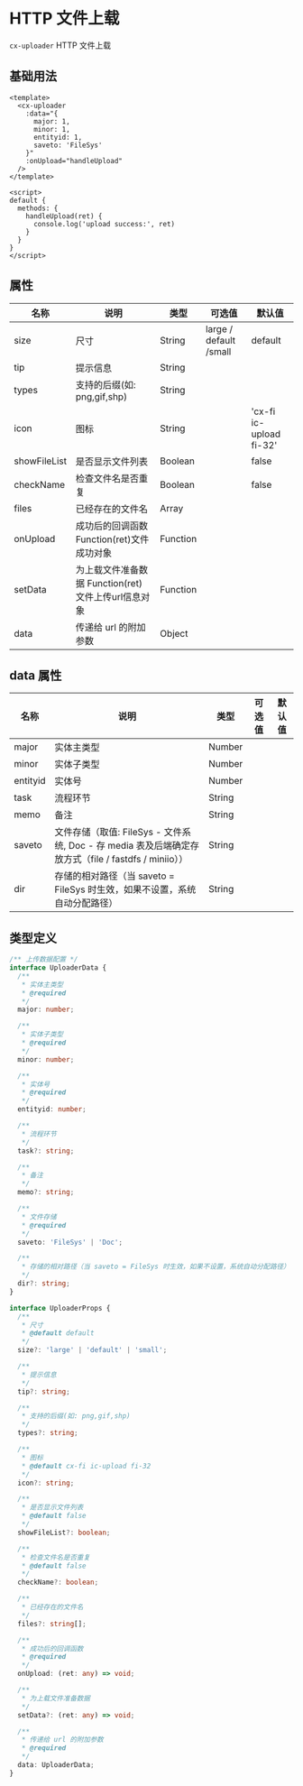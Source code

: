 # HTTP 文件上载

`cx-uploader` HTTP 文件上载

## 基础用法

```vue
<template>
  <cx-uploader
    :data="{
      major: 1,
      minor: 1,
      entityid: 1,
      saveto: 'FileSys'
    }"
    :onUpload="handleUpload"
  />
</template>

<script>
default {
  methods: {
    handleUpload(ret) {
      console.log('upload success:', ret)
    }
  }
}
</script>
```

## 属性

| 名称 | 说明 | 类型 | 可选值 | 默认值 |
| -----| --- | --- | --- | -----|
| size | 尺寸 | String | large / default /small | default |
| tip | 提示信息 | String | | |
| types | 支持的后缀(如: png,gif,shp) | String | | |
| icon | 图标 | String | |'cx-fi ic-upload fi-32'|
| showFileList | 是否显示文件列表 | Boolean | | false |
| checkName | 检查文件名是否重复 | Boolean | | false |
| files | 已经存在的文件名 | Array | | |
| onUpload | 成功后的回调函数 Function(ret)文件成功对象 | Function | | |
| setData | 为上载文件准备数据 Function(ret)文件上传url信息对象 | Function | | |
| data | 传递给 url 的附加参数 | Object | | |

## data 属性

| 名称 | 说明 | 类型 | 可选值 | 默认值 |
| ---- | ---- | ----- | ----- | ----- |
| major | 实体主类型 | Number | | |
| minor | 实体子类型 | Number | | |
| entityid | 实体号 | Number | | |
| task | 流程环节 | String | | |
| memo | 备注 | String | | |
| saveto | 文件存储（取值: FileSys - 文件系统, Doc - 存 media 表及后端确定存放方式（file / fastdfs / miniio）） | String | | |
| dir | 存储的相对路径（当 saveto = FileSys 时生效，如果不设置，系统自动分配路径） | String | | |

## 类型定义

```ts
/** 上传数据配置 */
interface UploaderData {
  /**
   * 实体主类型
   * @required
   */
  major: number;

  /**
   * 实体子类型
   * @required
   */
  minor: number;

  /**
   * 实体号
   * @required
   */
  entityid: number;

  /**
   * 流程环节
   */
  task?: string;

  /**
   * 备注
   */
  memo?: string;

  /**
   * 文件存储
   * @required
   */
  saveto: 'FileSys' | 'Doc';

  /**
   * 存储的相对路径（当 saveto = FileSys 时生效，如果不设置，系统自动分配路径）
   */
  dir?: string;
}

interface UploaderProps {
  /**
   * 尺寸
   * @default default
   */
  size?: 'large' | 'default' | 'small';

  /**
   * 提示信息
   */
  tip?: string;

  /**
   * 支持的后缀(如: png,gif,shp)
   */
  types?: string;

  /**
   * 图标
   * @default cx-fi ic-upload fi-32
   */
  icon?: string;

  /**
   * 是否显示文件列表
   * @default false
   */
  showFileList?: boolean;

  /**
   * 检查文件名是否重复
   * @default false
   */
  checkName?: boolean;

  /**
   * 已经存在的文件名
   */
  files?: string[];

  /**
   * 成功后的回调函数
   * @required
   */
  onUpload: (ret: any) => void;

  /**
   * 为上载文件准备数据
   */
  setData?: (ret: any) => void;

  /**
   * 传递给 url 的附加参数
   * @required
   */
  data: UploaderData;
} 
```